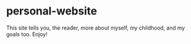 # personal-website
This site tells you, the reader, more about myself, my childhood, and my goals too. Enjoy!
